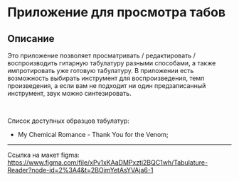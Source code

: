 # Приложение для просмотра табов

## Описание

Это приложение позволяет просматривать / редактировать / воспроизводить гитарную табулатуру разными способами, а также импротировать уже готовую табулатуру.
В приложении есть возможность выбирать инструмент для воспроизведения, темп произведения, а если вам не подходит ни один предзаписанный инструмент, звук можно синтезировать.

<br>

Список доступных образцов табулатур:

-   My Chemical Romance - Thank You for the Venom;

---

Ссылка на макет figma: https://www.figma.com/file/xPv1xKAaDMPxzti2BQC1wh/Tabulature-Reader?node-id=2%3A4&t=2BOimYetAsYVAja6-1

